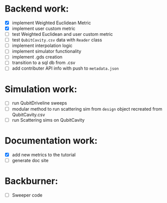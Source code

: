 # Backend work:

- [x] implement Weighted Euclidean Metric
- [x] implement user custom metric
- [ ] test Weighted Euclidean and user custom metric
- [ ] test `QubitCavity.csv` data with `Reader` class
- [ ] implement interpolation logic
- [ ] implement simulator functionality
- [ ] implement .gds creation
- [ ] transition to a sql db from .csv
- [ ] add contributer API info with push to `metadata.json`

# Simulation work:

- [ ] run QubitDriveline sweeps
- [ ] modular method to run scattering sim from `design` object recreated from QubitCavity.csv
- [ ] run Scattering sims on QubitCavity

# Documentation work:

- [x] add new metrics to the tutorial
- [ ] generate doc site

# Backburner:

- [ ] Sweeper code
